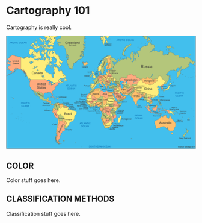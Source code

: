 # Cartography 101

Cartography is really cool.

![Supposedly a GIF of the world](media/world-map.gif)

## COLOR

Color stuff goes here.

## CLASSIFICATION METHODS

Classification stuff goes here.